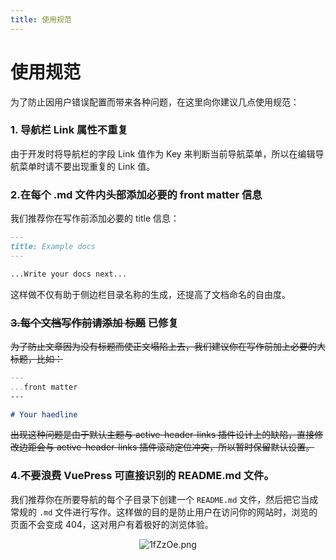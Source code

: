 ```yaml
---
title: 使用规范
---
```


# 使用规范

为了防止因用户错误配置而带来各种问题，在这里向你建议几点使用规范：

### 1. 导航栏 Link 属性不重复

由于开发时将导航栏的字段 Link 值作为 Key 来判断当前导航菜单，所以在编辑导航菜单时请不要出现重复的 Link 值。

### 2.在每个 .md 文件内头部添加必要的 front matter 信息

我们推荐你在写作前添加必要的 title 信息：
```md
---
title: Example docs
---

...Write your docs next...
```
这样做不仅有助于侧边栏目录名称的生成，还提高了文档命名的自由度。

### ~~3.每个文档写作前请添加 标题~~ <a-tag color="red">已修复</a-tag>

~~为了防止文章因为没有标题而使正文塌陷上去，我们建议你在写作前加上必要的大标题，比如：~~
```md
---
...front matter
---

# Your haedline
```
~~出现这种问题是由于默认主题与 active-header-links 插件设计上的缺陷，直接修改边距会与 active-header-links 插件滚动定位冲突，所以暂时保留默认设置。~~

### 4.不要浪费 VuePress 可直接识别的 README.md 文件。
我们推荐你在所要导航的每个子目录下创建一个 `README.md` 文件，然后把它当成常规的 `.md` 文件进行写作。这样做的目的是防止用户在访问你的网站时，浏览的页面不会变成 404，这对用户有着极好的浏览体验。  

<p style="display: flex;justify-content: center;"> 

<img src="https://s2.ax1x.com/2020/02/09/1fZzOe.png" alt="1fZzOe.png" border="0" />

</p>

